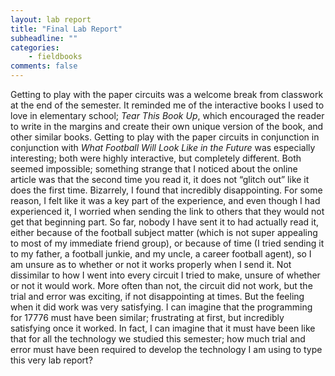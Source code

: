 ```yaml
---
layout: lab report
title: "Final Lab Report"
subheadline: ""
categories:
    - fieldbooks
comments: false
---
```

Getting to play with the paper circuits was a welcome break from classwork at the end of the semester. It reminded me of the interactive books I used to love in elementary school; *Tear This Book Up*, which encouraged the reader to write in the margins and create their own unique version of the book, and other similar books. Getting to play with the paper circuits in conjunction in conjunction with *What Football Will Look Like in the Future* was especially interesting; both were highly interactive, but completely different. Both seemed impossible; something strange that I noticed about the online article was that the second time you read it, it does not “glitch out” like it does the first time. Bizarrely, I found that incredibly disappointing. For some reason, I felt like it was a key part of the experience, and even though I had experienced it, I worried when sending the link to others that they would not get that beginning part. So far, nobody I have sent it to had actually read it, either because of the football subject matter (which is not super appealing to most of my immediate friend group), or because of time (I tried sending it to my father, a football junkie, and my uncle, a career football agent), so I am unsure as to whether or not it works properly when I send it. Not dissimilar to how I went into every circuit I tried to make, unsure of whether or not it would work. More often than not, the circuit did not work, but the trial and error was exciting, if not disappointing at times. But the feeling when it did work was very satisfying. I can imagine that the programming for 17776 must have been similar; frustrating at first, but incredibly satisfying once it worked. In fact, I can imagine that it must have been like that for all the technology we studied this semester; how much trial and error must have been required to develop the technology I am using to type this very lab report? 